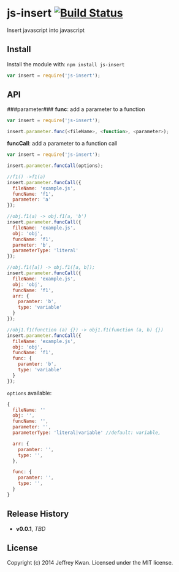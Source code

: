 # js-insert [![Build Status](https://travis-ci.org/jeffreykwan/js-insert.svg?branch=master)](https://travis-ci.org/jeffreykwan/js-insert)

Insert javascript into javascript

## Install
Install the module with: `npm install js-insert`

```javascript
var insert = require('js-insert');
```

## API
###parameter###
**func**: add a parameter to a function
```javascript
var insert = require('js-insert');

insert.parameter.func(<fileName>, <function>, <parameter>);
```

**funcCall**: add a parameter to a function call
```javascript
var insert = require('js-insert');

insert.parameter.funcCall(options);

//f1() ->f1(a)
insert.parameter.funcCall({
  fileName: 'example.js',
  funcName: 'f1',
  parameter: 'a'
});

//obj.f1(a) -> obj.f1(a, 'b')
insert.parameter.funcCall({
  fileName: 'example.js',
  obj: 'obj',
  funcName: 'f1',
  parmeter: 'b',
  parameterType: 'literal'
});

//obj.f1([a]) -> obj.f1([a, b]);
insert.parameter.funcCall({
  fileName: 'example.js',
  obj: 'obj',
  funcName: 'f1',
  arr: {
    paramter: 'b',
    type: 'variable'
  }
});

//obj1.f1(function (a) {}) -> obj1.f1(function (a, b) {})
insert.parameter.funcCall({
  fileName: 'example.js',
  obj: 'obj',
  funcName: 'f1',
  func: {
    paramter: 'b',
    type: 'variable'
  }
});
```
`options` available:
```javascript
{
  fileName: ''
  obj: '',
  funcName: '',
  parameter: '',
  parameterType: 'literal|variable' //default: variable,

  arr: {
    paramter: '',
    type: '',
  },

  func: {
    paramter: '',
    type: '',
  }
}
```

## Release History
- **v0.0.1**, *TBD*

## License
Copyright (c) 2014 Jeffrey Kwan. Licensed under the MIT license.
